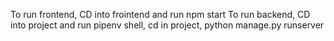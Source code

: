 To run frontend, CD into frointend and run npm start
To run backend, CD into project and run pipenv shell, cd in project, python manage.py runserver
